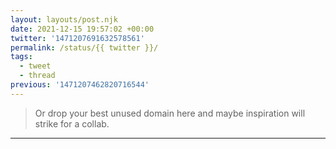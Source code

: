 ```yaml
---
layout: layouts/post.njk
date: 2021-12-15 19:57:02 +00:00
twitter: '1471207691632578561'
permalink: /status/{{ twitter }}/
tags: 
  - tweet
  - thread
previous: '1471207462820716544'
---
```


> Or drop your best unused domain here and maybe inspiration will strike for a collab.

---
